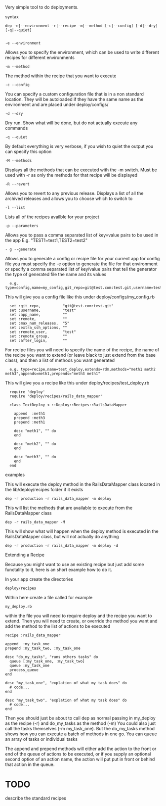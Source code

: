 Very simple tool to do deployments.

syntax

    dep -e|--environment -r|--recipe -m|--method [-c|--config] [-d|--dry] [-q|--quiet]


    -e --environment
Allows you to specify the environment, which can be used to write different recipes for different environments

    -m --method
The method within the recipe that you want to execute

    -c --config
You can specify a custom configuration file that is in a non standard location. They will be autoloaded if they have
the same name as the environment and are placed under deploy/configs/

    -d --dry
Dry run. Show what will be done, but do not actually execute any commands

    -q --quiet
By default everything is very verbose, if you wish to quiet the output you can specify this option

    -M --methods
Displays all the methods that can be executed with the -m switch. Must be used with -r as only the methods
for that recipe will be displayed

    -R --revert
Allows you to revert to any previous release. Displays a list of all the archived releases and allows you to
choose which to switch to

    -l --list
Lists all of the recipes availble for your project

    -p --parameters
Allows you to pass a comma separated list of key=value pairs to be used in the app
E.g. "TEST1=test1,TEST2=test2"

    - g --generate
Allows you to generate a config or recipe file for your current app
for config file you must specify the -e option to generate the file for that environment or specify
a comma separated list of key/value pairs that tell the generator the type of generated file the name and its values

      e.g. type=config,name=my_config,git_repo=git@test.com:test.git,username=test...

This will give you a config file like this under deploy/configs/my_config.rb

      set :git_repo,          "git@test.com:test.git"
      set :username,          "test"
      set :app_name,          ""
      set :remote,            ""
      set :max_num_releases,  "5"
      set :extra_ssh_options, ""
      set :remote_user,       "test"
      set :remote_group,      ""
      set :after_login,       ""


For recipe files you will need to specify the name of the recipe, the name of the recipe you want to extend
(or leave black to just extend from the base class), and then a list of methods you want generated

      e.g. type=recipe,name=test_deploy,extends=rdm,methods="meth1 meth2 meth3",appends=meth1,prepends="meth3 meth1"

This will give you a recipe like this under deploy/recipes/test_deploy.rb

      require 'deploy'
      require 'deploy/recipes/rails_data_mapper'

      class TextDeploy < ::Deploy::Recipes::RailsDataMapper

        append  :meth1
        prepend :meth3
        prepend :meth1

        desc "meth1", "" do
        end

        desc "meth2", "" do
        end

        desc "meth3", "" do
        end
      end

examples

This will execute the deploy method in the RailsDataMapper class located in the lib/deploy/recipes folder if it exists

    dep -r production -r rails_data_mapper -m deploy

This will list the methods that are available to execute from the RailsDataMapper class

    dep -r rails_data_mapper -M

This will show what will happen when the deploy method is executed in the RailsDataMapper class, but will not actually do anything

    dep -r production -r rails_data_mapper -m deploy -d

Extending a Recipe

Because you might want to use an existing recipe but just add some functality to it, here is an short example how to do it.

In your app create the directories

    deploy/recipes

Within here create a file called for example

    my_deploy.rb

within the file you will need to require deploy and the recipe you want to extend.
Then you will need to create, or override the method you want and add the method to the list of actions to be executed

    recipe :rails_data_mapper

    append  :my_task_one
    prepend :my_task_two, :my_task_one

    desc "do_my_tasks", "runs others tasks" do
      queue [:my_task_one, :my_task_two]
      queue :my_task_one
      process_queue
    end

    desc "my_task_one", "explation of what my task does" do
      # code...
    end

    desc "my_task_two", "explation of what my task does" do
      # code...
    end


Then you should just be about to call dep as normal passing in my_deploy as the recipe (-r) and do_my_tasks as the method (-m)
You could also just call the tasks themselves (-m my_task_one). But the do_my_tasks method shows how you can execute a batch
of methods in one go. You can queue an array of tasks or individual tasks

The append and prepend methods will either add the action to the front or end of the queue of actions to be executed,
or if you supply an optional second option of an action name, the action will put put in front or behind that action in the queue.

TODO
====

describe the standard recipes
